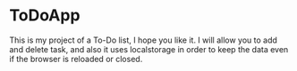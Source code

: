 # ToDoApp
This is my project of a To-Do list, I hope you like it. I will allow you to add and delete task, and also it uses localstorage in order to keep the data even if the browser is reloaded or closed.
